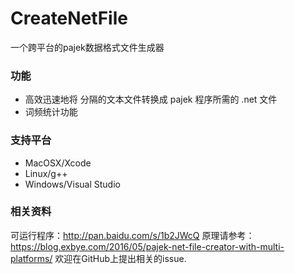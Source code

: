 # CreateNetFile
一个跨平台的pajek数据格式文件生成器

### 功能
* 高效迅速地将 <Tab> 分隔的文本文件转换成 pajek 程序所需的 .net 文件
* 词频统计功能

### 支持平台
* MacOSX/Xcode
* Linux/g++
* Windows/Visual Studio

### 相关资料
可运行程序：http://pan.baidu.com/s/1b2JWcQ
原理请参考：https://blog.exbye.com/2016/05/pajek-net-file-creator-with-multi-platforms/
欢迎在GitHub上提出相关的issue.